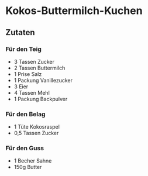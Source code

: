 # Kokos-Buttermilch-Kuchen 

## Zutaten

### Für den Teig
- 3 Tassen Zucker 
- 2 Tassen Buttermilch 
- 1 Prise Salz 
- 1 Packung Vanillezucker 
- 3 Eier 
- 4 Tassen Mehl 
- 1 Packung Backpulver

### Für den Belag
- 1 Tüte Kokosraspel 
- 0,5 Tassen Zucker

### Für den Guss
- 1 Becher Sahne 
- 150g Butter 
